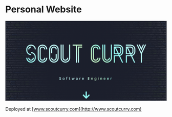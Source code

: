 # Personal Website

![](/static/images/website.png)

Deployed at [www.scoutcurry.com](http://www.scoutcurry.com)
